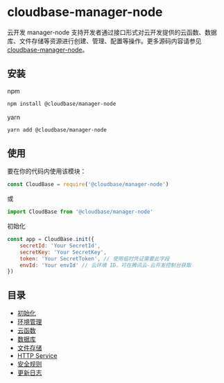 # cloudbase-manager-node

云开发 manager-node 支持开发者通过接口形式对云开发提供的云函数、数据库、文件存储等资源进行创建、管理、配置等操作。更多源码内容请参见 [cloudbase-manager-node](https://github.com/TencentCloudBase/cloudbase-manager-node)。

## 安装

npm

```bash
npm install @cloudbase/manager-node
```

yarn

```bash
yarn add @cloudbase/manager-node
```

## 使用

要在你的代码内使用该模块：

```js
const CloudBase = require('@cloudbase/manager-node')
```

或

```js
import CloudBase from '@cloudbase/manager-node'
```

初始化

```js
const app = CloudBase.init({
    secretId: 'Your SecretId',
    secretKey: 'Your SecretKey',
    token: 'Your SecretToken', // 使用临时凭证需要此字段
    envId: 'Your envId' // 云环境 ID，可在腾讯云-云开发控制台获取
})
```

## 目录

-   [初始化](./docs/initialization.md)
-   [环境管理](./docs/env.md)
-   [云函数](./docs/function.md)
-   [数据库](./docs/database.md)
-   [文件存储](./docs/storage.md)
-   [HTTP Service](./docs/httpservice.md)
-   [安全规则](./docs/access.md)
-   [更新日志](./CHANGELOG.md)
